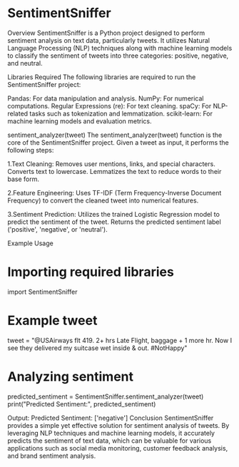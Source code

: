 # SentimentSniffer

Overview
SentimentSniffer is a Python project designed to perform sentiment analysis on text data, particularly tweets. It utilizes Natural Language Processing (NLP) techniques along with machine learning models to classify the sentiment of tweets into three categories: positive, negative, and neutral.

Libraries Required
The following libraries are required to run the SentimentSniffer project:

Pandas: For data manipulation and analysis.
NumPy: For numerical computations.
Regular Expressions (re): For text cleaning.
spaCy: For NLP-related tasks such as tokenization and lemmatization.
scikit-learn: For machine learning models and evaluation metrics.


sentiment_analyzer(tweet)
The sentiment_analyzer(tweet) function is the core of the SentimentSniffer project. Given a tweet as input, it performs the following steps:

1.Text Cleaning:
Removes user mentions, links, and special characters.
Converts text to lowercase.
Lemmatizes the text to reduce words to their base form.

2.Feature Engineering:
Uses TF-IDF (Term Frequency-Inverse Document Frequency) to convert the cleaned tweet into numerical features.

3.Sentiment Prediction:
Utilizes the trained Logistic Regression model to predict the sentiment of the tweet.
Returns the predicted sentiment label ('positive', 'negative', or 'neutral').


Example Usage

# Importing required libraries
import SentimentSniffer

# Example tweet
tweet = "@USAirways flt 419. 2+ hrs Late Flight, baggage + 1 more hr. Now I see they delivered my suitcase wet inside &amp; out. #NotHappy"

# Analyzing sentiment
predicted_sentiment = SentimentSniffer.sentiment_analyzer(tweet)
print("Predicted Sentiment:", predicted_sentiment)

Output:
Predicted Sentiment: ['negative']
Conclusion
SentimentSniffer provides a simple yet effective solution for sentiment analysis of tweets. By leveraging NLP techniques and machine learning models, it accurately predicts the sentiment of text data, which can be valuable for various applications such as social media monitoring, customer feedback analysis, and brand sentiment analysis.
